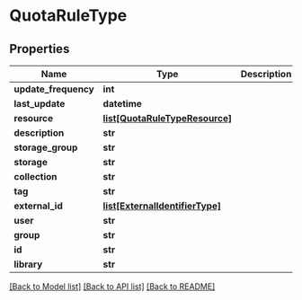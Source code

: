 # QuotaRuleType

## Properties
Name | Type | Description | Notes
------------ | ------------- | ------------- | -------------
**update_frequency** | **int** |  | [optional] 
**last_update** | **datetime** |  | [optional] 
**resource** | [**list[QuotaRuleTypeResource]**](QuotaRuleTypeResource.md) |  | [optional] 
**description** | **str** |  | [optional] 
**storage_group** | **str** |  | [optional] 
**storage** | **str** |  | [optional] 
**collection** | **str** |  | [optional] 
**tag** | **str** |  | [optional] 
**external_id** | [**list[ExternalIdentifierType]**](ExternalIdentifierType.md) |  | [optional] 
**user** | **str** |  | [optional] 
**group** | **str** |  | [optional] 
**id** | **str** |  | [optional] 
**library** | **str** |  | [optional] 

[[Back to Model list]](../README.md#documentation-for-models) [[Back to API list]](../README.md#documentation-for-api-endpoints) [[Back to README]](../README.md)


